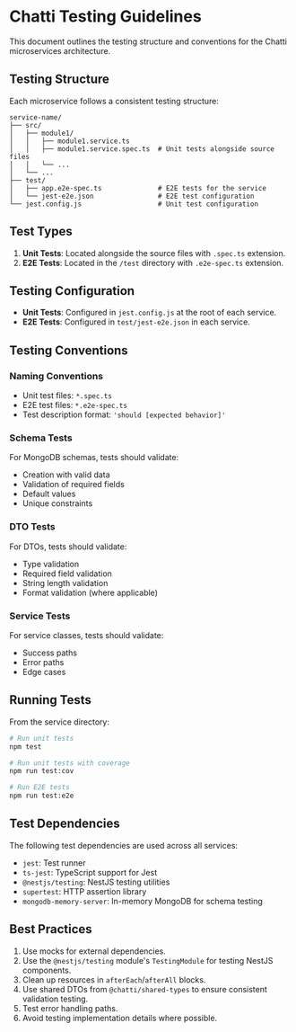# Chatti Testing Guidelines

This document outlines the testing structure and conventions for the Chatti microservices architecture.

## Testing Structure

Each microservice follows a consistent testing structure:

```
service-name/
├── src/
│   ├── module1/
│   │   ├── module1.service.ts
│   │   ├── module1.service.spec.ts  # Unit tests alongside source files
│   │   └── ...
│   └── ...
├── test/
│   ├── app.e2e-spec.ts              # E2E tests for the service
│   └── jest-e2e.json                # E2E test configuration
└── jest.config.js                   # Unit test configuration
```

## Test Types

1. **Unit Tests**: Located alongside the source files with `.spec.ts` extension.
2. **E2E Tests**: Located in the `/test` directory with `.e2e-spec.ts` extension.

## Testing Configuration

- **Unit Tests**: Configured in `jest.config.js` at the root of each service.
- **E2E Tests**: Configured in `test/jest-e2e.json` in each service.

## Testing Conventions

### Naming Conventions

- Unit test files: `*.spec.ts`
- E2E test files: `*.e2e-spec.ts`
- Test description format: `'should [expected behavior]'`

### Schema Tests

For MongoDB schemas, tests should validate:
- Creation with valid data
- Validation of required fields
- Default values
- Unique constraints

### DTO Tests

For DTOs, tests should validate:
- Type validation
- Required field validation
- String length validation
- Format validation (where applicable)

### Service Tests

For service classes, tests should validate:
- Success paths
- Error paths
- Edge cases

## Running Tests

From the service directory:

```bash
# Run unit tests
npm test

# Run unit tests with coverage
npm run test:cov

# Run E2E tests
npm run test:e2e
```

## Test Dependencies

The following test dependencies are used across all services:

- `jest`: Test runner
- `ts-jest`: TypeScript support for Jest
- `@nestjs/testing`: NestJS testing utilities
- `supertest`: HTTP assertion library
- `mongodb-memory-server`: In-memory MongoDB for schema testing

## Best Practices

1. Use mocks for external dependencies.
2. Use the `@nestjs/testing` module's `TestingModule` for testing NestJS components.
3. Clean up resources in `afterEach`/`afterAll` blocks.
4. Use shared DTOs from `@chatti/shared-types` to ensure consistent validation testing.
5. Test error handling paths.
6. Avoid testing implementation details where possible. 